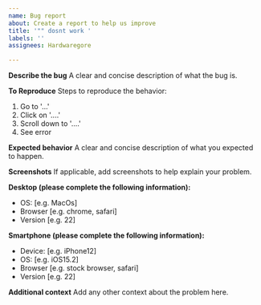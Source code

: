 ```yaml
---
name: Bug report
about: Create a report to help us improve
title: '"" dosnt work '
labels: ''
assignees: Hardwaregore

---
```


**Describe the bug**
A clear and concise description of what the bug is.

**To Reproduce**
Steps to reproduce the behavior:
1. Go to '...'
2. Click on '....'
3. Scroll down to '....'
4. See error

**Expected behavior**
A clear and concise description of what you expected to happen.

**Screenshots**
If applicable, add screenshots to help explain your problem.

**Desktop (please complete the following information):**
 - OS: [e.g. MacOs]
 - Browser [e.g. chrome, safari]
 - Version [e.g. 22]

**Smartphone (please complete the following information):**
 - Device: [e.g. iPhone12]
 - OS: [e.g. iOS15.2]
 - Browser [e.g. stock browser, safari]
 - Version [e.g. 22]

**Additional context**
Add any other context about the problem here.
